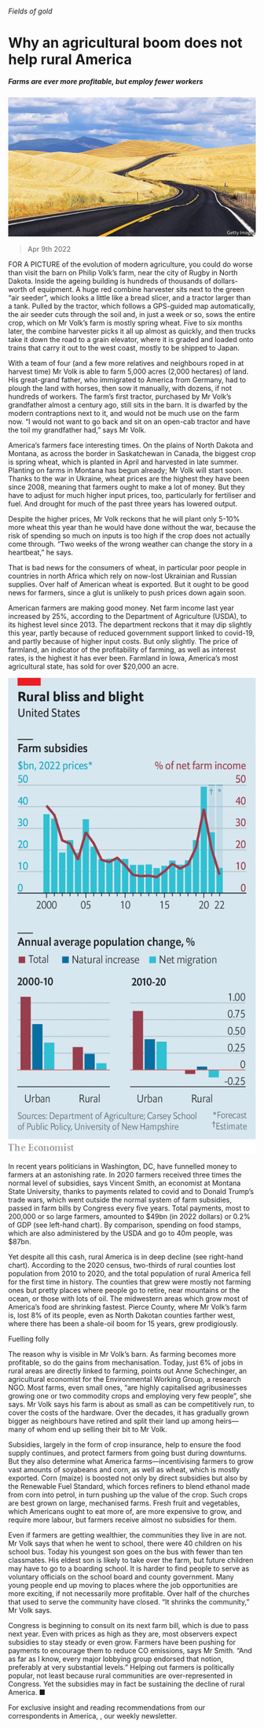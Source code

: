 ###### Fields of gold

# Why an agricultural boom does not help rural America 

##### Farms are ever more profitable, but employ fewer workers 

![image](images/20220409_usp002.jpg) 

> Apr 9th 2022 

FOR A PICTURE of the evolution of modern agriculture, you could do worse than visit the barn on Philip Volk’s farm, near the city of Rugby in North Dakota. Inside the ageing building is hundreds of thousands of dollars-worth of equipment. A huge red combine harvester sits next to the green “air seeder”, which looks a little like a bread slicer, and a tractor larger than a tank. Pulled by the tractor, which follows a GPS-guided map automatically, the air seeder cuts through the soil and, in just a week or so, sows the entire crop, which on Mr Volk’s farm is mostly spring wheat. Five to six months later, the combine harvester picks it all up almost as quickly, and then trucks take it down the road to a grain elevator, where it is graded and loaded onto trains that carry it out to the west coast, mostly to be shipped to Japan.

With a team of four (and a few more relatives and neighbours roped in at harvest time) Mr Volk is able to farm 5,000 acres (2,000 hectares) of land. His great-grand father, who immigrated to America from Germany, had to plough the land with horses, then sow it manually, with dozens, if not hundreds of workers. The farm’s first tractor, purchased by Mr Volk’s grandfather almost a century ago, still sits in the barn. It is dwarfed by the modern contraptions next to it, and would not be much use on the farm now. “I would not want to go back and sit on an open-cab tractor and have the toil my grandfather had,” says Mr Volk.


America’s farmers face interesting times. On the plains of North Dakota and Montana, as across the border in Saskatchewan in Canada, the biggest crop is spring wheat, which is planted in April and harvested in late summer. Planting on farms in Montana has begun already; Mr Volk will start soon. Thanks to the war in Ukraine, wheat prices are the highest they have been since 2008, meaning that farmers ought to make a lot of money. But they have to adjust for much higher input prices, too, particularly for fertiliser and fuel. And drought for much of the past three years has lowered output.

Despite the higher prices, Mr Volk reckons that he will plant only 5-10% more wheat this year than he would have done without the war, because the risk of spending so much on inputs is too high if the crop does not actually come through. “Two weeks of the wrong weather can change the story in a heartbeat,” he says.

That is bad news for the consumers of wheat, in particular poor people in countries in north Africa which rely on now-lost Ukrainian and Russian supplies. Over half of American wheat is exported. But it ought to be good news for farmers, since a glut is unlikely to push prices down again soon.

American farmers are making good money. Net farm income last year increased by 25%, according to the Department of Agriculture (USDA), to its highest level since 2013. The department reckons that it may dip slightly this year, partly because of reduced government support linked to covid-19, and partly because of higher input costs. But only slightly. The price of farmland, an indicator of the profitability of farming, as well as interest rates, is the highest it has ever been. Farmland in Iowa, America’s most agricultural state, has sold for over $20,000 an acre.

![image](images/20220409_usc049.png) 


In recent years politicians in Washington, DC, have funnelled money to farmers at an astonishing rate. In 2020 farmers received three times the normal level of subsidies, says Vincent Smith, an economist at Montana State University, thanks to payments related to covid and to Donald Trump’s trade wars, which went outside the normal system of farm subsidies, passed in farm bills by Congress every five years. Total payments, most to 200,000 or so large farmers, amounted to $49bn (in 2022 dollars) or 0.2% of GDP (see left-hand chart). By comparison, spending on food stamps, which are also administered by the USDA and go to 40m people, was $87bn.

Yet despite all this cash, rural America is in deep decline (see right-hand chart). According to the 2020 census, two-thirds of rural counties lost population from 2010 to 2020, and the total population of rural America fell for the first time in history. The counties that grew were mostly not farming ones but pretty places where people go to retire, near mountains or the ocean, or those with lots of oil. The midwestern areas which grow most of America’s food are shrinking fastest. Pierce County, where Mr Volk’s farm is, lost 8% of its people, even as North Dakotan counties farther west, where there has been a shale-oil boom for 15 years, grew prodigiously.

Fuelling folly

The reason why is visible in Mr Volk’s barn. As farming becomes more profitable, so do the gains from mechanisation. Today, just 6% of jobs in rural areas are directly linked to farming, points out Anne Schechinger, an agricultural economist for the Environmental Working Group, a research NGO. Most farms, even small ones, “are highly capitalised agribusinesses growing one or two commodity crops and employing very few people”, she says. Mr Volk says his farm is about as small as can be competitively run, to cover the costs of the hardware. Over the decades, it has gradually grown bigger as neighbours have retired and split their land up among heirs—many of whom end up selling their bit to Mr Volk.

Subsidies, largely in the form of crop insurance, help to ensure the food supply continues, and protect farmers from going bust during downturns. But they also determine what America farms—incentivising farmers to grow vast amounts of soyabeans and corn, as well as wheat, which is mostly exported. Corn (maize) is boosted not only by direct subsidies but also by the Renewable Fuel Standard, which forces refiners to blend ethanol made from corn into petrol, in turn pushing up the value of the crop. Such crops are best grown on large, mechanised farms. Fresh fruit and vegetables, which Americans ought to eat more of, are more expensive to grow, and require more labour, but farmers receive almost no subsidies for them.

Even if farmers are getting wealthier, the communities they live in are not. Mr Volk says that when he went to school, there were 40 children on his school bus. Today his youngest son goes on the bus with fewer than ten classmates. His eldest son is likely to take over the farm, but future children may have to go to a boarding school. It is harder to find people to serve as voluntary officials on the school board and county government. Many young people end up moving to places where the job opportunities are more exciting, if not necessarily more profitable. Over half of the churches that used to serve the community have closed. “It shrinks the community,” Mr Volk says.

Congress is beginning to consult on its next farm bill, which is due to pass next year. Even with prices as high as they are, most observers expect subsidies to stay steady or even grow. Farmers have been pushing for payments to encourage them to reduce CO emissions, says Mr Smith. “And as far as I know, every major lobbying group endorsed that notion, preferably at very substantial levels.” Helping out farmers is politically popular, not least because rural communities are over-represented in Congress. Yet the subsidies may in fact be sustaining the decline of rural America. ■

For exclusive insight and reading recommendations from our correspondents in America, , our weekly newsletter.

